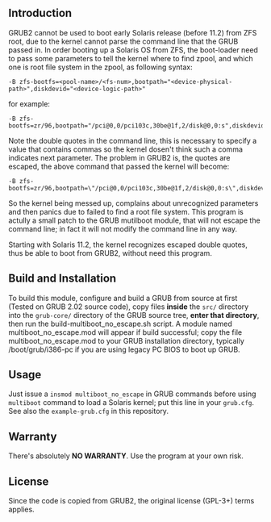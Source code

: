 ## Introduction
GRUB2 cannot be used to boot early Solaris release (before 11.2) from ZFS root, due to the kernel cannot parse the command line that the GRUB passed in. In order booting up a Solaris OS from ZFS, the boot-loader need to pass some parameters to tell the kernel where to find zpool, and which one is root file system in the zpool, as following syntax:
```
-B zfs-bootfs=<pool-name>/<fs-num>,bootpath="<device-physical-path>",diskdevid="<device-logic-path>"
```
for example:
```
-B zfs-bootfs=zr/96,bootpath="/pci@0,0/pci103c,30be@1f,2/disk@0,0:s",diskdevid="id1,sd@SATA_____Hitachi_HTS54321091222FBH206VCHTSM0C/s"
```
Note the double quotes in the command line, this is necessary to specify a value that contains commas so the kernel dosen't think such a comma indicates next parameter. The problem in GRUB2 is, the quotes are escaped, the above command that passed the kernel will become:
```
-B zfs-bootfs=zr/96,bootpath=\"/pci@0,0/pci103c,30be@1f,2/disk@0,0:s\",diskdevid=\"id1,sd@SATA_____Hitachi_HTS54321091222FBH206VCHTSM0C/s\"
```
So the kernel being messed up, complains about unrecognized parameters and then panics due to failed to find a root file system.
This program is actully a small patch to the GRUB mutilboot module, that will not escape the command line; in fact it will not modify the command line in any way.

Starting with Solaris 11.2, the kernel recognizes escaped double quotes, thus be able to boot from GRUB2, without need this program.

## Build and Installation
To build this module, configure and build a GRUB from source at first (Tested on GRUB 2.02 source code), copy files **inside** the `src/` directory into the `grub-core/` directory of the GRUB source tree, **enter that directory**, then run the build-multiboot_no_escape.sh script. A module named multiboot_no_escape.mod will appear if build successful; copy the file multiboot_no_escape.mod to your GRUB installation directory, typically /boot/grub/i386-pc if you are using legacy PC BIOS to boot up GRUB.

## Usage
Just issue a `insmod multiboot_no_escape` in GRUB commands before using `multiboot` command to load a Solaris kernel; put this line in your `grub.cfg`. See also the `example-grub.cfg` in this repository.

## Warranty
There's absolutely **NO WARRANTY**. Use the program at your own risk.

## License
Since the code is copied from GRUB2, the original license (GPL-3+) terms applies.
